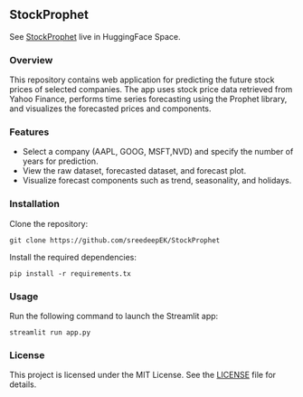 ## StockProphet

See [StockProphet](https://huggingface.co/spaces/sreedeepEK/StockProphet) live in HuggingFace Space.
### Overview

This repository contains web application for predicting the future stock prices of selected companies. The app  uses stock price data retrieved from Yahoo Finance, performs time series forecasting using the Prophet library, and visualizes the forecasted prices and components.

### Features

- Select a company (AAPL, GOOG, MSFT,NVD) and specify the number of years for prediction.
- View the raw dataset, forecasted dataset, and forecast plot.
- Visualize forecast components such as trend, seasonality, and holidays.

### Installation 

Clone the repository:
   
   ```
   git clone https://github.com/sreedeepEK/StockProphet
   ```
Install the required dependencies:
   
   ```
   pip install -r requirements.tx
   ```


### Usage

Run the following command to launch the Streamlit app:

   ```
   streamlit run app.py
   ```
### License

This project is licensed under the MIT License. See the [LICENSE](LICENSE) file for details.
